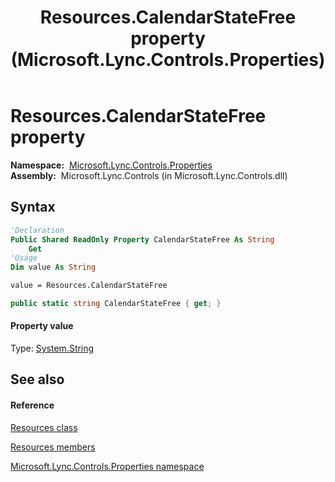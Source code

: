 ﻿---
title: Resources.CalendarStateFree property  (Microsoft.Lync.Controls.Properties)
TOCTitle: 'CalendarStateFree property '
ms:assetid: P:Microsoft.Lync.Controls.Properties.Resources.CalendarStateFree_DI_3_UC_OCS14MrefLyncWPF
ms:mtpsurl: https://msdn.microsoft.com/en-us/library/microsoft.lync.controls.properties.resources.calendarstatefree_di_3_uc_ocs14mreflyncwpf(v=office.15)
ms:contentKeyID: 48601171
ms.date: 07/28/2014
mtps_version: v=office.15
f1_keywords:
- Microsoft.Lync.Controls.Properties.Resources.CalendarStateFree
dev_langs:
- CSharp
- JScript
- VB
- other
---

# Resources.CalendarStateFree property

**Namespace:**  [Microsoft.Lync.Controls.Properties](microsoft-lync-controls-properties-namespace_1.md)  
**Assembly:**  Microsoft.Lync.Controls (in Microsoft.Lync.Controls.dll)

## Syntax

``` vb
'Declaration
Public Shared ReadOnly Property CalendarStateFree As String
    Get
'Usage
Dim value As String

value = Resources.CalendarStateFree
```

``` csharp
public static string CalendarStateFree { get; }
```

#### Property value

Type: [System.String](http://msdn2.microsoft.com/en-us/library/s1wwdcbf)  

## See also

#### Reference

[Resources class](resources-class-microsoft-lync-controls-properties_1.md)

[Resources members](resources-members-microsoft-lync-controls-properties_1.md)

[Microsoft.Lync.Controls.Properties namespace](microsoft-lync-controls-properties-namespace_1.md)

